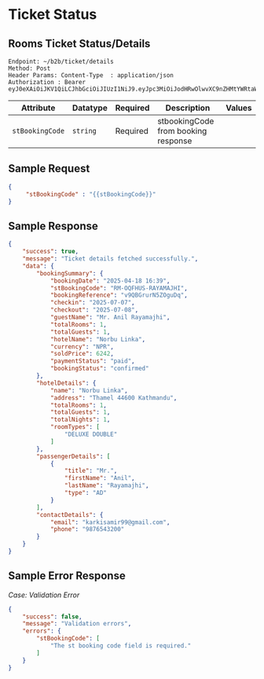 # Ticket Status

## Rooms Ticket Status/Details
```
Endpoint: ~/b2b/ticket/details
Method: Post
Header Params: Content-Type  : application/json
Authorization : Bearer eyJ0eXAiOiJKV1QiLCJhbGciOiJIUzI1NiJ9.eyJpc3MiOiJodHRwOlwvXC9nZHMtYWRtaW4udGVzdFwvYXBpXC9pbnRsXC9hbmRyb2lkXC9pbml0aWFsaXplIiwiaWF0IjoxNjEzMzg1ODY3LCJleHAiOjE2MTMzODk0NjcsIm5iZiI6MTYxMzM4NTg2NywianRpIjoiY3o2eFZLdEVkd05jTTRVcCIsInN1YiI6MTMsInBy
```

| **Attribute**           | **Datatype**        | **Required** | **Description**                                            | **Values**                   |
|-------------------------|---------------------|--------------|------------------------------------------------------------|------------------------------|
| `stBookingCode`         | `string`            | Required     | stbookingCode from booking response                        |                              |

## Sample Request
```json
{
     "stBookingCode" : "{{stBookingCode}}"
}
```

## Sample Response
```json
{
    "success": true,
    "message": "Ticket details fetched successfully.",
    "data": {
        "bookingSummary": {
            "bookingDate": "2025-04-18 16:39",
            "stBookingCode": "RM-OQFHUS-RAYAMAJHI",
            "bookingReference": "v9QBGrurN5ZOguDq",
            "checkin": "2025-07-07",
            "checkout": "2025-07-08",
            "guestName": "Mr. Anil Rayamajhi",
            "totalRooms": 1,
            "totalGuests": 1,
            "hotelName": "Norbu Linka",
            "currency": "NPR",
            "soldPrice": 6242,
            "paymentStatus": "paid",
            "bookingStatus": "confirmed"
        },
        "hotelDetails": {
            "name": "Norbu Linka",
            "address": "Thamel 44600 Kathmandu",
            "totalRooms": 1,
            "totalGuests": 1,
            "totalNights": 1,
            "roomTypes": [
                "DELUXE DOUBLE"
            ]
        },
        "passengerDetails": [
            {
                "title": "Mr.",
                "firstName": "Anil",
                "lastName": "Rayamajhi",
                "type": "AD"
            }
        ],
        "contactDetails": {
            "email": "karkisamir99@gmail.com",
            "phone": "9876543200"
        }
    }
}
```

## Sample Error Response
*Case: Validation Error*
```json
{
    "success": false,
    "message": "Validation errors",
    "errors": {
        "stBookingCode": [
            "The st booking code field is required."
        ]
    }
}
```